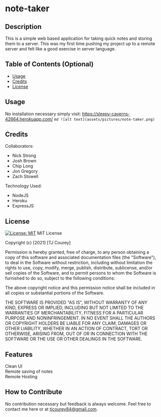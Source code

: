 # note-taker

## Description

This is a simple web based application for taking quick notes and storing them to a server. This was my first time pushing my project up to a remote server and felt like a good exercise in server language.

## Table of Contents (Optional)

- [Usage](#usage)
- [Credits](#credits)
- [License](#license)

## Usage

No installation necessary simply visit: https://sleepy-caverns-42664.herokuapp.com/
`md ![alt text](assets/pictures/note-taker.png) `

## Credits

Collaborators:

- Nick Strong
- Josh Brown
- Chip Long
- Jon Gregory
- Zach Stowell

Technology Used:

- NodeJS
- Heroku
- ExpressJS

## License

[![License: MIT](https://img.shields.io/badge/License-MIT-yellow.svg)](https://opensource.org/licenses/MIT)
MIT License

Copyright (c) [2021] [TJ Courey]

Permission is hereby granted, free of charge, to any person obtaining a copy
of this software and associated documentation files (the "Software"), to deal
in the Software without restriction, including without limitation the rights
to use, copy, modify, merge, publish, distribute, sublicense, and/or sell
copies of the Software, and to permit persons to whom the Software is
furnished to do so, subject to the following conditions:

The above copyright notice and this permission notice shall be included in all
copies or substantial portions of the Software.

THE SOFTWARE IS PROVIDED "AS IS", WITHOUT WARRANTY OF ANY KIND, EXPRESS OR
IMPLIED, INCLUDING BUT NOT LIMITED TO THE WARRANTIES OF MERCHANTABILITY,
FITNESS FOR A PARTICULAR PURPOSE AND NONINFRINGEMENT. IN NO EVENT SHALL THE
AUTHORS OR COPYRIGHT HOLDERS BE LIABLE FOR ANY CLAIM, DAMAGES OR OTHER
LIABILITY, WHETHER IN AN ACTION OF CONTRACT, TORT OR OTHERWISE, ARISING FROM,
OUT OF OR IN CONNECTION WITH THE SOFTWARE OR THE USE OR OTHER DEALINGS IN THE
SOFTWARE.

## Features

Clean UI  
Remote saving of notes  
Remote Hosting

## How to Contribute

No contribution necessary but feedback is always welcome. Feel free to contact me here or at tjcourey84@gmail.com.
